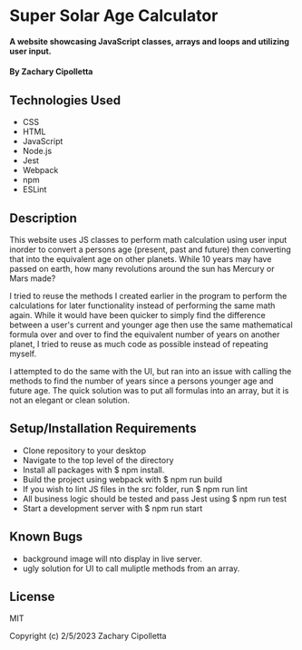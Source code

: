 # Super Solar Age Calculator

#### A website showcasing JavaScript classes, arrays and loops and utilizing user input.

#### By Zachary Cipolletta

## Technologies Used

* CSS
* HTML
* JavaScript
* Node.js
* Jest
* Webpack
* npm
* ESLint

## Description
This website uses JS classes to perform math calculation using user input inorder to convert a persons age (present, past and future) then converting that into the equivalent age on other planets.  While 10 years may have passed on earth, how many revolutions around the sun has Mercury or Mars made?

I tried to reuse the methods I created earlier in the program to perform the calculations for later functionality instead of performing the same math again.  While it would have been quicker to simply find the difference between a user's current and younger age then use the same mathematical formula over and over to find the equivalent number of years on another planet, I tried to reuse as much code as possible instead of repeating myself.

I attempted to do the same with the UI, but ran into an issue with calling the methods to find the number of years since a persons younger age and future age.  The quick solution was to put all formulas into an array, but it is not an elegant or clean solution.


## Setup/Installation Requirements

* Clone repository to your desktop
* Navigate to the top level of the directory
* Install all packages with $ npm install.
* Build the project using webpack with $ npm run build
* If you wish to lint JS files in the src folder, run $ npm run lint
* All business logic should be tested and pass Jest using $ npm run test
* Start a development server with $ npm run start

## Known Bugs

* background image will nto display in live server.
* ugly solution for UI to call muliptle methods from an array.

## License
MIT

Copyright (c) 2/5/2023 Zachary Cipolletta